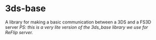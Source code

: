 # 3ds-base
A library for making a basic communication between a 3DS and a FS3D server
<i>PS: this is a very lite version of the 3ds_base library we use for ReFlip server.</i>
